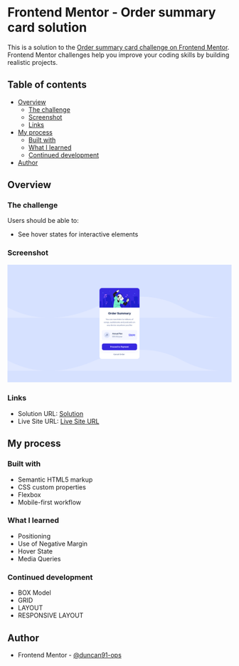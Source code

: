 # Frontend Mentor - Order summary card solution

This is a solution to the [Order summary card challenge on Frontend Mentor](https://www.frontendmentor.io/challenges/order-summary-component-QlPmajDUj). Frontend Mentor challenges help you improve your coding skills by building realistic projects.

## Table of contents

- [Overview](#overview)
  - [The challenge](#the-challenge)
  - [Screenshot](#screenshot)
  - [Links](#links)
- [My process](#my-process)
  - [Built with](#built-with)
  - [What I learned](#what-i-learned)
  - [Continued development](#continued-development)
- [Author](#author)

## Overview

### The challenge

Users should be able to:

- See hover states for interactive elements

### Screenshot

![Order Summary ScreenShot](./screenshot.png)

### Links

- Solution URL: [Solution](https://www.frontendmentor.io/solutions/flexbox-css-order-summary-component-with-active-state-84CZ8f8ek)
- Live Site URL: [Live Site URL](https://duncan91-ops.github.io/order-summary-component/)

## My process

### Built with

- Semantic HTML5 markup
- CSS custom properties
- Flexbox
- Mobile-first workflow

### What I learned

- Positioning
- Use of Negative Margin
- Hover State
- Media Queries

### Continued development

- BOX Model
- GRID
- LAYOUT
- RESPONSIVE LAYOUT

## Author

- Frontend Mentor - [@duncan91-ops](https://www.frontendmentor.io/profile/duncan91-ops)
